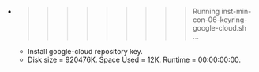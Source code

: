 * >>>>>>>>> Running inst-min-con-06-keyring-google-cloud.sh ...
  * Install google-cloud repository key.
  * Disk size = 920476K. Space Used = 12K. Runtime = 00:00:00:00.
